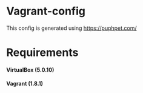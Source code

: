 # Vagrant-config

This config is generated using https://puphpet.com/ 

# Requirements

<h4>VirtualBox (5.0.10)</h4>
<h4>Vagrant (1.8.1)</h4>
